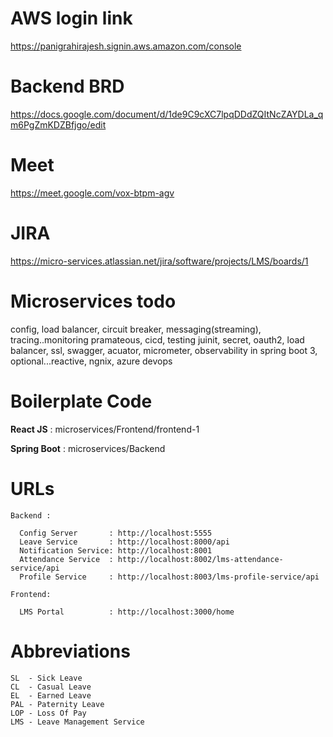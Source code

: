 # AWS login link

https://panigrahirajesh.signin.aws.amazon.com/console

# Backend BRD

https://docs.google.com/document/d/1de9C9cXC7lpqDDdZQItNcZAYDLa_qm6PgZmKDZBfjgo/edit

# Meet

https://meet.google.com/vox-btpm-agv

# JIRA

https://micro-services.atlassian.net/jira/software/projects/LMS/boards/1

# Microservices todo

config, load balancer, circuit breaker, messaging(streaming), tracing..monitoring pramateous, cicd, testing juinit, secret, oauth2, load balancer,
ssl, swagger, acuator, micrometer, observability in spring boot 3, optional...reactive, ngnix, azure devops

# Boilerplate Code
  <b>React JS</b> : microservices/Frontend/frontend-1

  <b>Spring Boot</b> :  microservices/Backend

# URLs

    Backend :
    
      Config Server       : http://localhost:5555
      Leave Service       : http://localhost:8000/api
      Notification Service: http://localhost:8001
      Attendance Service  : http://localhost:8002/lms-attendance-service/api
      Profile Service     : http://localhost:8003/lms-profile-service/api
      
    Frontend:
    
      LMS Portal          : http://localhost:3000/home

# Abbreviations

    SL  - Sick Leave
    CL  - Casual Leave
    EL  - Earned Leave
    PAL - Paternity Leave
    LOP - Loss Of Pay
    LMS - Leave Management Service
    

